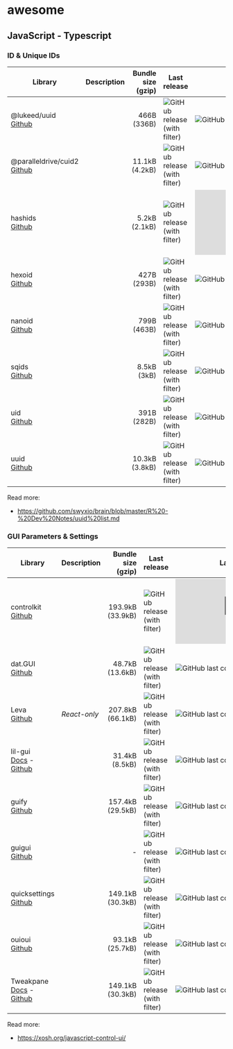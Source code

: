 # awesome

## JavaScript - Typescript

### ID & Unique IDs

| Library | Description | Bundle size (gzip) | Last release | Last activity | Downloads |
| --- | --- | ---: | --- | --- | --- |
| @lukeed/uuid<br />[Github](https://github.com/lukeed/uuid) | | 466B (336B) | ![GitHub release (with filter)](https://img.shields.io/npm/v/@lukeed/uuid?logo=npm&label=) | ![GitHub last commit](https://img.shields.io/github/last-commit/lukeed/uuid?logo=github&label=) | ![npm](https://img.shields.io/npm/dm/@lukeed/uuid?logo=npm&label=) |
| @paralleldrive/cuid2<br />[Github](https://github.com/paralleldrive/cuid2) | | 11.1kB (4.2kB) | ![GitHub release (with filter)](https://img.shields.io/npm/v/@paralleldrive/cuid2?logo=npm&label=) | ![GitHub last commit](https://img.shields.io/github/last-commit/paralleldrive/cuid2?logo=github&label=) | ![npm](https://img.shields.io/npm/dm/@paralleldrive/cuid2?logo=npm&label=) |
| hashids<br />[Github](https://github.com/niieani/hashids.js) | | 5.2kB (2.1kB) | ![GitHub release (with filter)](https://img.shields.io/npm/v/hashids?logo=npm&label=) | ![GitHub last commit](https://img.shields.io/github/last-commit/niieani/hashids.js?logo=github&label=) | ![npm](https://img.shields.io/npm/dm/hashids?logo=npm&label=) |
| hexoid<br />[Github](https://github.com/lukeed/hexoid) | | 427B (293B) | ![GitHub release (with filter)](https://img.shields.io/npm/v/hexoid?logo=npm&label=) | ![GitHub last commit](https://img.shields.io/github/last-commit/lukeed/hexoid?logo=github&label=) | ![npm](https://img.shields.io/npm/dm/hexoid?logo=npm&label=) |
| nanoid<br />[Github](https://github.com/ai/nanoid) | | 799B (463B) | ![GitHub release (with filter)](https://img.shields.io/npm/v/nanoid?logo=npm&label=) | ![GitHub last commit](https://img.shields.io/github/last-commit/ai/nanoid?logo=github&label=) | ![npm](https://img.shields.io/npm/dm/nanoid?logo=npm&label=) |
| sqids<br />[Github](https://github.com/sqids/sqids-javascript) | | 8.5kB (3kB) | ![GitHub release (with filter)](https://img.shields.io/npm/v/sqids?logo=npm&label=) | ![GitHub last commit](https://img.shields.io/github/last-commit/sqids/sqids-javascript?logo=github&label=) | ![npm](https://img.shields.io/npm/dm/sqids?logo=npm&label=) |
| uid<br />[Github](https://github.com/lukeed/uid) | | 391B (282B) | ![GitHub release (with filter)](https://img.shields.io/npm/v/uid?logo=npm&label=) | ![GitHub last commit](https://img.shields.io/github/last-commit/lukeed/uid?logo=github&label=) | ![npm](https://img.shields.io/npm/dm/uid?logo=npm&label=) |
| uuid<br />[Github](https://github.com/uuidjs/uuid) | | 10.3kB (3.8kB) | ![GitHub release (with filter)](https://img.shields.io/npm/v/uuid?logo=npm&label=) | ![GitHub last commit](https://img.shields.io/github/last-commit/uuidjs/uuid?logo=github&label=) | ![npm](https://img.shields.io/npm/dm/uuid?logo=npm&label=) |

Read more: 

- https://github.com/swyxio/brain/blob/master/R%20-%20Dev%20Notes/uuid%20list.md

### GUI Parameters & Settings

| Library | Description | Bundle size (gzip) | Last release | Last activity | Downloads |
| --- | --- | ---: | --- | --- | --- |
| controlkit<br />[Github](https://github.com/automat/controlkit.js) | | 193.9kB (33.9kB) | ![GitHub release (with filter)](https://img.shields.io/npm/v/controlkit?logo=npm&label=) | ![GitHub last commit](https://img.shields.io/github/last-commit/automat/controlkit.js?logo=github&label=) | ![npm](https://img.shields.io/npm/dm/controlkit?logo=npm&label=) |
| dat.GUI<br />[Github](https://github.com/dataarts/dat.gui) | | 48.7kB (13.6kB) | ![GitHub release (with filter)](https://img.shields.io/npm/v/dat.gui?logo=npm&label=) | ![GitHub last commit](https://img.shields.io/github/last-commit/dataarts/dat.gui?logo=github&label=) | ![npm](https://img.shields.io/npm/dm/dat.gui?logo=npm&label=) |
| Leva<br />[Github](https://github.com/pmndrs/leva) | _React-only_ | 207.8kB (66.1kB) | ![GitHub release (with filter)](https://img.shields.io/npm/v/leva?logo=npm&label=) | ![GitHub last commit](https://img.shields.io/github/last-commit/pmndrs/leva?logo=github&label=) | | ![npm](https://img.shields.io/npm/dm/leva?logo=npm&label=) |
| lil-gui<br />[Docs](https://lil-gui.georgealways.com/) - [Github](https://github.com/georgealways/lil-gui) | | 31.4kB (8.5kB) | ![GitHub release (with filter)](https://img.shields.io/npm/v/lil-gui?logo=npm&label=) | ![GitHub last commit](https://img.shields.io/github/last-commit/georgealways/lil-gui?logo=github&label=) | ![npm](https://img.shields.io/npm/dm/lil-gui?logo=npm&label=) |
| guify<br />[Github](https://github.com/colejd/guify) | | 157.4kB (29.5kB) | ![GitHub release (with filter)](https://img.shields.io/npm/v/guify?logo=npm&label=) | ![GitHub last commit](https://img.shields.io/github/last-commit/colejd/guify?logo=github&label=) | ![npm](https://img.shields.io/npm/dm/guify?logo=npm&label=) |
| guigui<br />[Github](https://github.com/superguigui/guigui) | |  - | ![GitHub release (with filter)](https://img.shields.io/npm/v/guigui?logo=npm&label=) | ![GitHub last commit](https://img.shields.io/github/last-commit/superguigui/guigui?logo=github&label=) | ![npm](https://img.shields.io/npm/dm/guigui?logo=npm&label=) |
| quicksettings<br />[Github](https://github.com/bit101/quicksettings) | | 149.1kB (30.3kB) | ![GitHub release (with filter)](https://img.shields.io/npm/v/quicksettings?logo=npm&label=) | ![GitHub last commit](https://img.shields.io/github/last-commit/bit101/quicksettings?logo=github&label=) | ![npm](https://img.shields.io/npm/dm/quicksettings?logo=npm&label=) |
| ouioui<br />[Github](https://github.com/wearekuva/oui) | | 93.1kB (25.7kB) | ![GitHub release (with filter)](https://img.shields.io/npm/v/ouioui?logo=npm&label=) | ![GitHub last commit](https://img.shields.io/github/last-commit/wearekuva/oui?logo=github&label=) | ![npm](https://img.shields.io/npm/dm/ouioui?logo=npm&label=) |
| Tweakpane<br />[Docs](https://tweakpane.github.io/docs/) - [Github](https://github.com/cocopon/tweakpane) | | 149.1kB (30.3kB) | ![GitHub release (with filter)](https://img.shields.io/npm/v/tweakpane?logo=npm&label=) | ![GitHub last commit](https://img.shields.io/github/last-commit/cocopon/tweakpane?logo=github&label=) | ![npm](https://img.shields.io/npm/dm/tweakpane?logo=npm&label=) |

Read more:

- https://xosh.org/javascript-control-ui/
